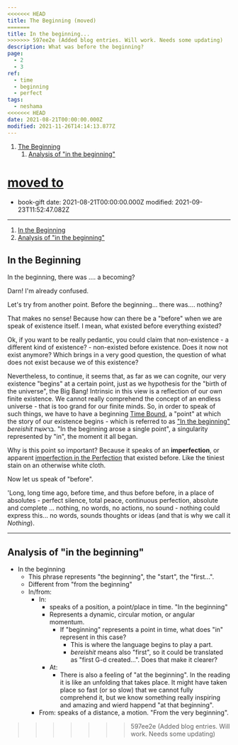 ```yaml
---
<<<<<<< HEAD
title: The Beginning (moved)
=======
title: In the beginning...
>>>>>>> 597ee2e (Added blog entries. Will work. Needs some updating)
description: What was before the beginning?
page:
  - 2
  - 3
ref:
  - time
  - beginning
  - perfect
tags:
  - neshama
<<<<<<< HEAD
date: 2021-08-21T00:00:00.000Z
modified: 2021-11-26T14:14:13.877Z
---
```


1. [The Beginning](#the-beginning)
   1. [Analysis of "in the beginning"](#analysis-of-in-the-beginning)

[moved to](/posts/qkab/beginning/)
=======
  - book-gift
date: 2021-08-21T00:00:00.000Z
modified: 2021-09-23T11:52:47.082Z
---

1. [In the Beginning](#in-the-beginning)
2. [Analysis of "in the beginning"](#analysis-of-in-the-beginning)

## In the Beginning

In the beginning, there was .... a becoming?

Darn! I'm already confused.

Let's try from another point. Before the beginning... there was.... nothing?

That makes no sense! Because how can there be a "before" when we are speak of existence itself. I mean, what existed before everything existed?

Ok, if you want to be really pedantic, you could claim that non-existence - a different kind of existence? - non-existed before existence. Does it now not exist anymore? Which brings in a very good question, the question of what does not exist because we of this existence?

Nevertheless, to continue, it seems that, as far as we can cognite, our very existence "begins" at a certain point, just as we hypothesis for the "birth of the universe", the Big Bang! Intrinsic in this view is a reflection of our own finite existence. We cannot really comprehend the concept of an endless universe - that is too grand for our finite minds. So, in order to speak of such things, we have to have a beginning [Time Bound](time.html), a "point" at which the story of our existence begins - which is referred to as ["In the beginning"](beginning.html) _bereishit_ בראשִׁת. "In the beginning arose a single point", a singularity represented by "in", the moment it all began.

Why is this point so important? Because it speaks of an **imperfection**, or apparent [imperfection in the Perfection](perfect.html) that existed before. Like the tiniest stain on an otherwise white cloth.

Now let us speak of "before".

'Long, long time ago, before time, and thus before before, in a place of absolutes - perfect silence, total peace, continuous perfection, absolute and complete ... nothing, no words, no actions, no sound - nothing could express this... no words, sounds thoughts or ideas (and that is why we call it _Nothing_).

---

## Analysis of "in the beginning"

- In the beginning
  - This phrase represents "the beginning", the "start", the "first...".
  - Different from "from the beginning"
  - In/from:
    - In:
      - speaks of a position, a point/place in time. "In the beginning"
      - Represents a dynamic, circular motion, or angular momentum.
        - If "beginning" represents a point in time, what does "in" represent in this case?
          - This is where the language begins to play a part.
          - _bereishit_ means also "first", so it could be translated as "first G-d created...". Does that make it clearer?
      - At:
        - There is also a feeling of "at the beginning". In the reading it is like an unfolding that takes place. It might have taken place so fast (or so slow) that we cannot fully comprehend it, but we know something really inspiring and amazing and wierd happend "at that beginning".
    - From: speaks of a distance, a motion. "From the very beginning".
>>>>>>> 597ee2e (Added blog entries. Will work. Needs some updating)

